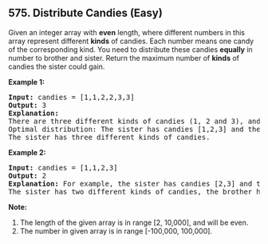 ## 575. Distribute Candies (Easy)

Given an integer array with <b>even</b> length, where different numbers in this array represent different <b>kinds</b> of candies. Each number means one candy of the corresponding kind. You need to distribute these candies <b>equally</b> in number to brother and sister. Return the maximum number of <b>kinds</b> of candies the sister could gain. 

<p><b>Example 1:</b><br />
<pre>
<b>Input:</b> candies = [1,1,2,2,3,3]
<b>Output:</b> 3
<b>Explanation:</b>
There are three different kinds of candies (1, 2 and 3), and two candies for each kind.
Optimal distribution: The sister has candies [1,2,3] and the brother has candies [1,2,3], too. 
The sister has three different kinds of candies. 
</pre>
</p>

<p><b>Example 2:</b><br />
<pre>
<b>Input:</b> candies = [1,1,2,3]
<b>Output:</b> 2
<b>Explanation:</b> For example, the sister has candies [2,3] and the brother has candies [1,1]. 
The sister has two different kinds of candies, the brother has only one kind of candies. 
</pre>
</p>

<p><b>Note:</b>
<ol>
<li>The length of the given array is in range [2, 10,000], and will be even.</li>
<li>The number in given array is in range [-100,000, 100,000].</li>
<ol>
</p>